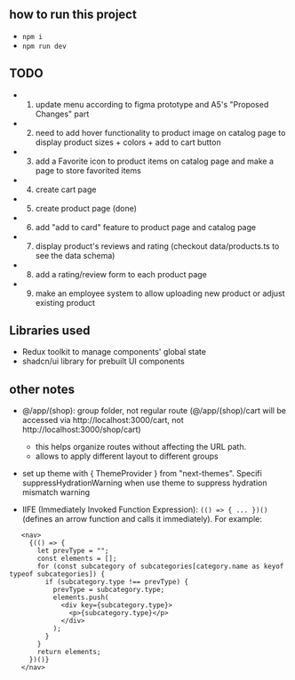 ## how to run this project

- `npm i`
- `npm run dev`

## TODO

- 1. update menu according to figma prototype and A5's "Proposed Changes" part
- 2. need to add hover functionality to product image on catalog page to display product sizes + colors + add to cart button
- 3. add a Favorite icon to product items on catalog page and make a page to store favorited items
- 4. create cart page
- 5. create product page (done)
- 6. add "add to card" feature to product page and catalog page
- 7. display product's reviews and rating (checkout data/products.ts to see the data schema)
- 8. add a rating/review form to each product page
- 9. make an employee system to allow uploading new product or adjust existing product

## Libraries used

- Redux toolkit to manage components' global state
- shadcn/ui library for prebuilt UI components

## other notes

- @/app/(shop): group folder, not regular route (@/app/(shop)/cart will be accessed via http://localhost:3000/cart, not http://localhost:3000/shop/cart)

  - this helps organize routes without affecting the URL path.
  - allows to apply different layout to different groups

- set up theme with { ThemeProvider } from "next-themes". Specifi suppressHydrationWarning when use theme to suppress hydration mismatch warning
- IIFE (Immediately Invoked Function Expression): `(() => { ... })()` (defines an arrow function and calls it immediately). For example:

```
   <nav>
     {(() => {
       let prevType = "";
       const elements = [];
       for (const subcategory of subcategories[category.name as keyof typeof subcategories]) {
         if (subcategory.type !== prevType) {
           prevType = subcategory.type;
           elements.push(
             <div key={subcategory.type}>
               <p>{subcategory.type}</p>
             </div>
           );
         }
       }
       return elements;
     })()}
   </nav>
```
